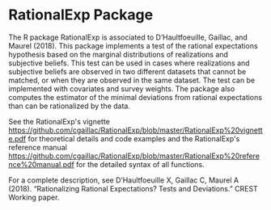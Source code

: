# RationalExp Package

The R package RationalExp is associated to D’Haultfoeuille, Gaillac, and Maurel (2018). This package implements a test of the rational
expectations hypothesis based on the marginal distributions of realizations and subjective beliefs. This test can be used in cases where realizations and subjective beliefs are
observed in two different datasets that cannot be matched, or when they are observed in the same dataset. The test can be implemented with covariates and survey weights. The
package also computes the estimator of the minimal deviations from rational expectations than can be rationalized by the data.

See the RationalExp's vignette https://github.com/cgaillac/RationalExp/blob/master/RationalExp%20vignette.pdf for theoretical details and code examples and the RationalExp's reference manual https://github.com/cgaillac/RationalExp/blob/master/RationalExp%20reference%20manual.pdf 
for the detailed syntax of all functions.

For a complete description, see D’Haultfoeuille X, Gaillac C, Maurel A (2018). “Rationalizing Rational Expectations? Tests and Deviations.” CREST Working paper.